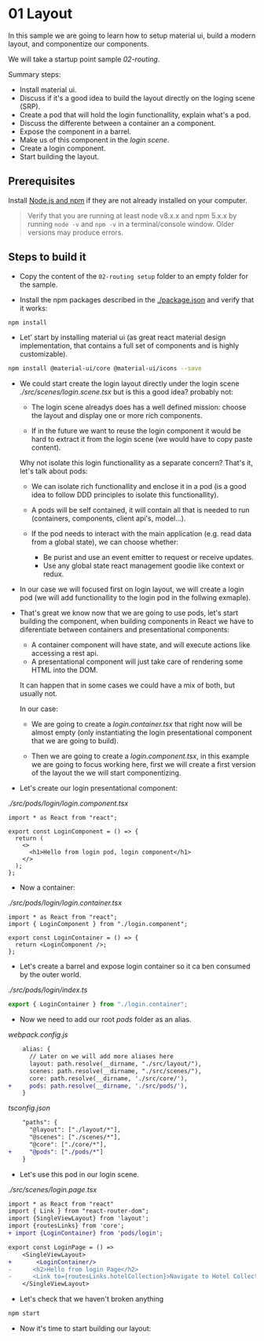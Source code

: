 # 01 Layout

In this sample we are going to learn how to setup material ui, build a modern layout,
and componentize our components.

We will take a startup point sample _02-routing_.

Summary steps:

- Install material ui.
- Discuss if it's a good idea to build the layout directly on the loging scene (SRP).
- Create a pod that will hold the login functionallity, explain what's a pod.
- Discuss the differente between a container an a component.
- Expose the component in a barrel.
- Make us of this component in the _login scene_.
- Create a login component.
- Start building the layout.

## Prerequisites

Install [Node.js and npm](https://nodejs.org/en/) if they are not already installed on your computer.

> Verify that you are running at least node v8.x.x and npm 5.x.x by running `node -v` and `npm -v`
> in a terminal/console window. Older versions may produce errors.

## Steps to build it

- Copy the content of the `02-routing setup` folder to an empty folder for the sample.

- Install the npm packages described in the [./package.json](./package.json) and verify that it works:

```bash
npm install
```

- Let' start by installing material ui (as great react material design implementation, that contains a full set of components and is highly customizable).

```bash
npm install @material-ui/core @material-ui/icons --save
```

- We could start create the login layout directly under the login scene
  _./src/scenes/login.scene.tsx_ but is this a good idea? probably not:

  - The login scene alreadys does has a well defined mission: choose the layout and
    display one or more rich components.

  - If in the future we want to reuse the login component it would be hard to extract it
    from the login scene (we would have to copy paste content).

  Why not isolate this login functionallity as a separate concern? That's it, let's talk about pods:

  - We can isolate rich functionallity and enclose it in a pod (is a good idea to follow DDD
    principles to isolate this functionallity).
  - A pods will be self contained, it will contain all that is needed to run (containers,
    components, client api's, model...).
  - If the pod needs to interact with the main application (e.g. read data from a global state),
    we can choose whether:

    - Be purist and use an event emitter to request or receive updates.
    - Use any global state react management goodie like context or redux.

* In our case we will focused first on login layout, we will create a login pod
  (we will add functionallity to the login pod in the follwing exmaple).

* That's great we know now that we are going to use pods, let's start building the component,
  when building components in React we have to diferentiate between containers and presentational
  components:

  - A container component will have state, and will execute actions like accessing a rest api.
  - A presentational component will just take care of rendering some HTML into the DOM.

  It can happen that in some cases we could have a mix of both, but usually not.

  In our case:

  - We are going to create a _login.container.tsx_ that right now will be almost
    empty (only instantiating the login presentational component that we are going to build).

  - Then we are going to create a _login.component.tsx_, in this example we are going to focus working here, first we will create a first version of the layout the we will start componentizing.

- Let's create our login presentational component:

_./src/pods/login/login.component.tsx_

```tsx
import * as React from "react";

export const LoginComponent = () => {
  return (
    <>
      <h1>Hello from login pod, login component</h1>
    </>
  );
};
```

- Now a container:

_./src/pods/login/login.container.tsx_

```tsx
import * as React from "react";
import { LoginComponent } from "./login.component";

export const LoginContainer = () => {
  return <LoginComponent />;
};
```

- Let's create a barrel and expose login container so it ca ben consumed by the outer world.

_./src/pods/login/index.ts_

```typescript
export { LoginContainer } from "./login.container";
```

- Now we need to add our root _pods_ folder as an alias.

_webpack.config.js_

```diff
    alias: {
      // Later on we will add more aliases here
      layout: path.resolve(__dirname, "./src/layout/"),
      scenes: path.resolve(__dirname, "./src/scenes/"),
      core: path.resolve(__dirname, './src/core/'),
+     pods: path.resolve(__dirname, './src/pods/'),
    }
```

_tsconfig.json_

```diff
    "paths": {
      "@layout": ["./layout/*"],
      "@scenes": ["./scenes/*"],
      "@core": ["./core/*"],
+     "@pods": ["./pods/*"]
    }
```

- Let's use this pod in our login scene.

_./src/scenes/login.page.tsx_

```diff
import * as React from "react"
import { Link } from "react-router-dom";
import {SingleViewLayout} from 'layout';
import {routesLinks} from 'core';
+ import {LoginContainer} from 'pods/login';

export const LoginPage = () =>
    <SingleViewLayout>
+       <LoginContainer/>
-      <h2>Hello from login Page</h2>
-      <Link to={routesLinks.hotelCollection}>Navigate to Hotel Collection</Link>
    </SingleViewLayout>

```

- Let's check that we haven't broken anything

```bash
npm start
```

- Now it's time to start building our layout:
